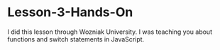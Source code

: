 # Lesson-3-Hands-On
I did this lesson through Wozniak University. I was teaching you about functions and switch statements in JavaScript.
